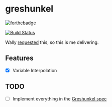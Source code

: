 # greshunkel

[![forthebadge](http://forthebadge.com/images/badges/fuck-it-ship-it.svg)](http://forthebadge.com)


[![Build Status](https://travis-ci.org/maxdeviant/greshunkel.svg?branch=master)](https://travis-ci.org/maxdeviant/greshunkel)

Wally [requested](https://twitter.com/WAallLy/status/687059807518367744) this, so this is me delivering.

## Features
- [x] Variable Interpolation

## TODO
- [ ] Implement everything in the [Greshunkel spec](http://38-moths.shithouse.tv/greshunkel.html)
